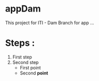 # appDam
This project for ITI - Dam Branch for app ...


Steps :
===============
1. First step
2. Second step
   * First point
   * Second **point**
  
